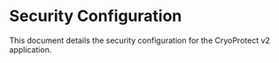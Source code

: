 # Security Configuration

This document details the security configuration for the CryoProtect v2 application.